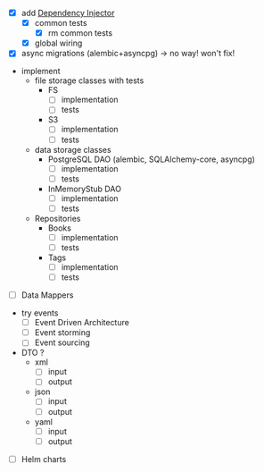 * [x] add [Dependency Injector](https://python-dependency-injector.ets-labs.org/)
  * [x] common tests
    * [x] rm common tests
  * [x] global wiring
* [x] async migrations (alembic+asyncpg) -> no way! won't fix!
* implement
  * file storage classes with tests
    * FS
      * [ ] implementation
      * [ ] tests
    * S3
      * [ ] implementation
      * [ ] tests
  * data storage classes
    * PostgreSQL DAO (alembic, SQLAlchemy-core, asyncpg)
      * [ ] implementation
      * [ ] tests
    * InMemoryStub DAO
      * [ ] implementation
      * [ ] tests
  * Repositories
    * Books
      * [ ] implementation
      * [ ] tests
    * Tags
      * [ ] implementation
      * [ ] tests
* [ ] Data Mappers
* try events
  * [ ] Event Driven Architecture
  * [ ] Event storming
  * [ ] Event sourcing
* DTO ?
  * xml
    * [ ] input
    * [ ] output
  * json
    * [ ] input
    * [ ] output
  * yaml
    * [ ] input
    * [ ] output
* [ ] Helm charts
